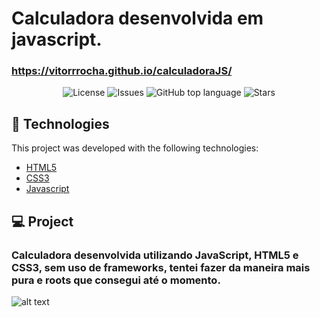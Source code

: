 # Calculadora desenvolvida em javascript.
###  https://vitorrrocha.github.io/calculadoraJS/
<p align="center">

  <a href="LICENSE" style="text-decoration: none">
    <img alt="License" src="https://img.shields.io/github/license/Vitorrrocha/calculadoraJS?color=34CB79" />
  </a>

  <a href="https://github.com/Vitorrrocha/calculadoraJS/issues" style="text-decoration: none">
    <img alt="Issues" src="https://img.shields.io/github/issues/Vitorrrocha/calculadoraJS?color=34CB79" />
  </a>

  <a href="#" style="text-decoration: none">
    <img alt="GitHub top language" src="https://img.shields.io/github/languages/top/Vitorrrocha/calculadoraJS?color=34CB79" />
  </a>
  
  <a href="https://github.com/Vitorrrocha/calculadoraJS/stargazers" style="text-decoration: none">
    <img alt="Stars" src="https://img.shields.io/github/stars/Vitorrrocha/calculadoraJS?style=social" />
  </a>

</p>

## :rocket: Technologies

This project was developed with the following technologies:

- [HTML5](https://developer.mozilla.org/pt-BR/docs/Web/HTML/HTML5)
- [CSS3](https://www.w3schools.com/css/)
- [Javascript](https://developer.mozilla.org/pt-BR/docs/Web/JavaScript)

## 💻 Project

### Calculadora desenvolvida utilizando JavaScript, HTML5 e CSS3, sem uso de frameworks, tentei fazer da maneira mais pura e roots que consegui até o momento.
![alt text](https://github.com/Vitorrrocha/calculadoraJS/blob/master/gifca.gif?raw=true)
